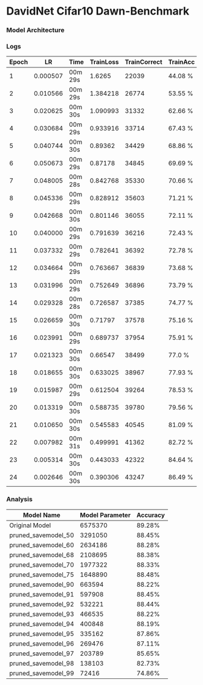 # DavidNet Cifar10 Dawn-Benchmark

### Model Architecture



### Logs

| Epoch | LR       | Time    | TrainLoss | TrainCorrect | TrainAcc | ValLoss  | ValCorrect | ValAcc |
| ----- | -------- | ------- | --------- | ------------ | -------- | -------- | ---------- | ------ |
| 1     | 0.000507 | 00m 29s | 1.6265    | 22039        | 44.08 %  | 1.523900 | 4995       | 49.95% |
| 2     | 0.010566 | 00m 29s | 1.384218  | 26774        | 53.55 %  | 1.257620 | 5929       | 59.29% |
| 3     | 0.020625 | 00m 30s | 1.090993  | 31332        | 62.66 %  | 1.067126 | 6481       | 64.81% |
| 4     | 0.030684 | 00m 29s | 0.933916  | 33714        | 67.43 %  | 0.867857 | 7030       | 70.3 % |
| 5     | 0.040744 | 00m 30s | 0.89362   | 34429        | 68.86 %  | 0.983632 | 6681       | 66.81% |
| 6     | 0.050673 | 00m 29s | 0.87178   | 34845        | 69.69 %  | 0.935184 | 6761       | 67.61% |
| 7     | 0.048005 | 00m 28s | 0.842768  | 35330        | 70.66 %  | 1.060011 | 6525       | 65.25% |
| 8     | 0.045336 | 00m 29s | 0.828912  | 35603        | 71.21 %  | 0.823272 | 7236       | 72.36% |
| 9     | 0.042668 | 00m 30s | 0.801146  | 36055        | 72.11 %  | 1.023354 | 6573       | 65.73% |
| 10    | 0.040000 | 00m 29s | 0.791639  | 36216        | 72.43 %  | 0.834275 | 7283       | 72.83% |
| 11    | 0.037332 | 00m 29s | 0.782641  | 36392        | 72.78 %  | 0.675078 | 7691       | 76.91% |
| 12    | 0.034664 | 00m 29s | 0.763667  | 36839        | 73.68 %  | 0.787824 | 7384       | 73.84% |
| 13    | 0.031996 | 00m 29s | 0.752649  | 36896        | 73.79 %  | 0.659049 | 7718       | 77.18% |
| 14    | 0.029328 | 00m 28s | 0.726587  | 37385        | 74.77 %  | 0.683953 | 7630       | 76.3 % |
| 15    | 0.026659 | 00m 30s | 0.71797   | 37578        | 75.16 %  | 0.752580 | 7480       | 74.8 % |
| 16    | 0.023991 | 00m 29s | 0.689737  | 37954        | 75.91 %  | 0.684609 | 7704       | 77.04% |
| 17    | 0.021323 | 00m 30s | 0.66547   | 38499        | 77.0 %   | 0.609930 | 7882       | 78.82% |
| 18    | 0.018655 | 00m 30s | 0.633025  | 38967        | 77.93 %  | 0.589230 | 7996       | 79.96% |
| 19    | 0.015987 | 00m 29s | 0.612504  | 39264        | 78.53 %  | 0.597544 | 8028       | 80.28% |
| 20    | 0.013319 | 00m 30s | 0.588735  | 39780        | 79.56 %  | 0.453767 | 8438       | 84.38% |
| 21    | 0.010650 | 00m 30s | 0.545583  | 40545        | 81.09 %  | 0.472793 | 8416       | 84.16% |
| 22    | 0.007982 | 00m 31s | 0.499991  | 41362        | 82.72 %  | 0.414237 | 8613       | 86.13% |
| 23    | 0.005314 | 00m 30s | 0.443033  | 42322        | 84.64 %  | 0.344245 | 8857       | 88.57% |
| 24    | 0.002646 | 00m 30s | 0.390306  | 43247        | 86.49 %  | 0.315365 | 8928       | 89.28% |

### Analysis

| Model Name          | Model Parameter | Accuracy |
| ------------------- | --------------- | -------- |
| Original Model      |      6575370           | 89.28%   |
| pruned_savemodel_50 |      3291050           | 88.45%   |
| pruned_savemodel_60 |      2634186           | 88.28%   |
| pruned_savemodel_68 |      2108695           | 88.38%   |
| pruned_savemodel_70 |      1977322           | 88.33%   |
| pruned_savemodel_75 |      1648890           | 88.48%   |
| pruned_savemodel_90 |      663594           | 88.22%   |
| pruned_savemodel_91 |      597908           | 88.45%   |
| pruned_savemodel_92 |      532221           | 88.44%   |
| pruned_savemodel_93 |      466535           | 88.22%   |
| pruned_savemodel_94 |      400848           | 88.19%   |
| pruned_savemodel_95 |      335162           | 87.86%   |
| pruned_savemodel_96 |      269476           | 87.11%   |
| pruned_savemodel_97 |      203789           | 85.65%   |
| pruned_savemodel_98 |      138103           | 82.73%    |
| pruned_savemodel_99 |      72416           |  74.86%   |
